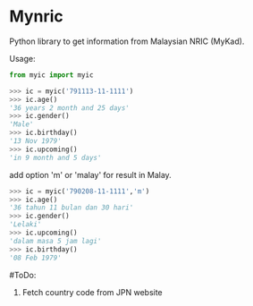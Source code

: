 # Mynric
Python library to get information from Malaysian NRIC (MyKad).

Usage:

```python
from myic import myic

>>> ic = myic('791113-11-1111')
>>> ic.age()
'36 years 2 month and 25 days'
>>> ic.gender()
'Male'
>>> ic.birthday()
'13 Nov 1979'
>>> ic.upcoming()
'in 9 month and 5 days'
```
add option 'm' or 'malay' for result in Malay.
```python
>>> ic = myic('790208-11-1111','m')
>>> ic.age()
'36 tahun 11 bulan dan 30 hari'
>>> ic.gender()
'Lelaki'
>>> ic.upcoming()
'dalam masa 5 jam lagi'
>>> ic.birthday()
'08 Feb 1979'

```

#ToDo: 
1. Fetch country code from JPN website
